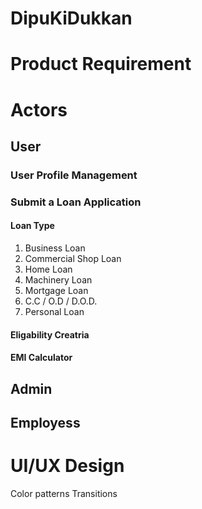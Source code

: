 # DipuKiDukkan

 Product Requirement
======
# Actors
## User
### User Profile Management
### Submit a Loan Application

#### Loan Type 
  1. Business Loan 
  2. Commercial Shop Loan
  3. Home Loan
  4. Machinery Loan
  5. Mortgage Loan
  6. C.C / O.D / D.O.D.
  7. Personal Loan 
#### Eligability Creatria 
#### EMI Calculator 
  
## Admin
## Employess


# UI/UX Design
Color patterns
Transitions
